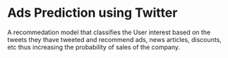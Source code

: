 # Ads Prediction using Twitter

A recommedation model that classifies the User interest based on the tweets they thave tweeted and recommend ads, news articles, discounts, etc thus increasing the probability of sales of the company.

